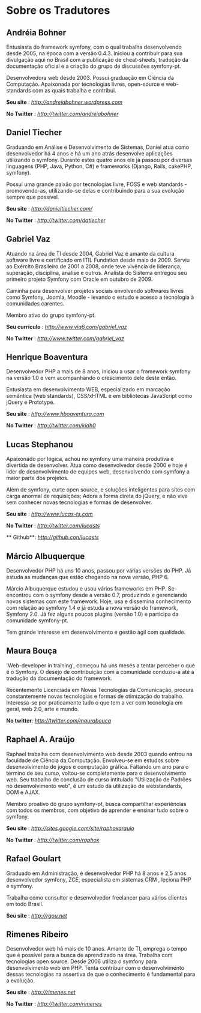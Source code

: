 Sobre os Tradutores
===================

Andréia Bohner
--------------

Entusiasta do framework symfony, com o qual trabalha desenvolvendo desde 2005, na época com a versão 0.4.3. Iniciou a contribuir para sua divulgação aqui no Brasil com a publicação de cheat-sheets, tradução da documentação oficial e a criação do grupo de discussões symfony-pt. 

Desenvolvedora web desde 2003. Possui graduação em Ciência da Computação. Apaixonada por tecnologias livres, open-source e web-standards com as quais trabalha e contribui.

**Seu site** : *http://andreiabohner.wordpress.com*

**No Twitter** : *http://twitter.com/andreiabohner*


Daniel Tiecher
--------------

Graduando em Análise e Desenvolvimento de Sistemas, Daniel atua como desenvolvedor há 4 anos e há um ano atrás desenvolve aplicações utilizando o symfony. Durante estes quatro anos ele já passou por diversas linguagens (PHP, Java, Python, C#) e frameworks (Django, Rails, cakePHP, symfony).

Possui uma grande paixão por tecnologias livre, FOSS e web standards - promovendo-as, utilizando-se delas e contribuindo para a sua evolução sempre que possível.

**Seu site** : *http://danieltiecher.com/*

**No Twitter** : *http://twitter.com/datiecher*


Gabriel Vaz
-----------

Atuando na área de TI desde 2004, Gabriel Vaz é amante da cultura software livre e certificado em ITIL Fundation desde maio de 2009. Serviu ao Exército Brasileiro de 2001 a 2008, onde teve vivência de liderança, superação, disciplina, analise e outros. Analista do Sistema entregou seu primeiro projeto Symfony com Oracle em outubro de 2009.

Caminha para desenvolver projetos sociais envolvendo softwares livres como Symfony, Joomla, Moodle - levando o estudo e acesso a tecnologia à comunidades carentes.

Membro ativo do grupo symfony-pt.

**Seu currículo** : *http://www.via6.com/gabriel_vaz*

**No Twitter** : *http://www.twitter.com/gabriel_vaz*


Henrique Boaventura
-------------------

Desenvolvedor PHP a mais de 8 anos, iniciou a usar o framework symfony na versão 1.0 e vem acompanhando o crescimento dele deste então.

Entusiasta em desenvolvimento WEB, especializado em marcação semântica (web standards), CSS/xHTML e em bibliotecas JavaScript como jQuery e Prototype.

**Seu site** : *http://www.hboaventura.com*

**No Twitter** : *http://twitter.com/kidh0*


Lucas Stephanou
---------------

Apaixonado por lógica, achou no symfony uma maneira produtiva e divertida de desenvolver. Atua como desenvolvedor desde 2000 e hoje é lider de desenvolvimento de equipes web,  desenvolvendo com symfony a maior parte dos projetos.

Além de symfony, curte open source, e soluções inteligentes para sites com carga anormal de requisições; Adora a forma direta do jQuery, e não vive sem conhecer novas tecnologias e formas de desenvolver.

**Seu site** : *http://www.lucas-ts.com*

**No Twitter** : *http://twitter.com/lucasts*

** Github**: *http://github.con/lucasts*


Márcio Albuquerque
------------------

Desenvolvedor PHP há uns 10 anos, passou por várias versões do PHP. Já estuda as mudanças que estão chegando na nova versão, PHP 6. 

Márcio Albuquerque estudou e usou vários frameworks em PHP. Se encontrou com o symfony desde a versão 0.7, produzindo e gerenciando novos sistemas com este framework. Hoje, usa e dissemina conhecimento com relação ao symfony 1.4 e já estuda a nova versão do framework, Symfony 2.0. Já fez alguns poucos plugins (versão 1.0) e participa da comunidade symfony-pt. 

Tem grande interesse em desenvolvimento e gestão ágil com qualidade.


Maura Bouça
-----------

'Web-developer in training', começou há uns meses a tentar perceber o que é o Symfony. O desejo de contribuição com a comunidade conduziu-a até a tradução da documentação do framework.

Recentemente Licenciada em Novas Tecnologias da Comunicação, procura constantemente novas tecnologias e formas de otimização do trabalho. Interessa-se por praticamente tudo o que tem a ver com tecnologia em geral, web 2.0, arte e mundo.

**No twitter**: *http://twitter.com/maurabouca*


Raphael A. Araújo
-----------------

Raphael trabalha com desenvolvimento web desde 2003 quando entrou na faculdade de Ciência da Computação. Envolveu-se em estudos sobre desenvolvimento de jogos e computação gráfica. Faltando um ano para o término de seu curso, voltou-se completamente para o desenvolvimento web. Seu trabalho de conclusão de curso intitulado "Utilização de Padrões no desenvolvimento web", é um estudo da utilização de webstandards, DOM e AJAX.

Membro proativo do grupo symfony-pt, busca compartilhar experiências com todos os membros, com objetivo de aprender e ensinar tudo sobre o symfony.

**Seu site** : *http://sites.google.com/site/raphoxaraujo*

**No Twitter** : *http://twitter.com/raphox*


Rafael Goulart
--------------

Graduado em Administração, é desenvolvedor PHP há 8 anos e 2,5 anos desenvolvedor symfony, ZCE, especialista em sistemas CRM , leciona PHP e symfony. 

Trabalha como consultor e desenvolvedor freelancer para vários clientes em todo Brasil.

**Seu site** : *http://rgou.net*


Rimenes Ribeiro
---------------

Desenvolvedor web há mais de 10 anos. Amante de TI, emprega o tempo que é possível para a busca de aprendizado na área. Trabalha com tecnologias open source. Desde 2006 utiliza o symfony para desenvolvimento web em PHP. Tenta contribuir com o desenvolvimento dessas tecnologias na assertiva de que o conhecimento é fundamental para a evolução.

**Seu site** : *http://rimenes.net*

**No Twitter** : *http://twitter.com/rimenes*
